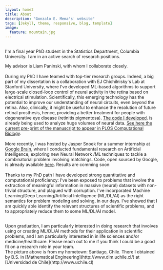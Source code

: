 ```yaml
---
layout: home2
title: About
description: "Gonzalo E. Mena's' website"
tags: [Jekyll, theme, responsive, blog, template]
image:
  feature: mountain.jpg
---
```


<br />
I'm a final year PhD student in the Statistics Department, Columbia University. I am in an active search of research positions.

My advisor is Liam Paninski, with whom I collaborate closely. 
<br />
<br />
During my PhD I have teamed with top-tier research groups. Indeed, a big part of my dissertation is a collaboration with EJ Chichilnisky's Lab at Stanford University, where I've developed ML-based algorithms to support large-scale closed-loop control of neural activity in the retina based on electrical stimulation. Scientifically, this emerging technology has the potential to improve our understanding of neural circuits, even beyond the retina. Also, clinically, it might be useful to enhance the resolution of future retinal prosthesis, hence, providing a better treatment for people with degenerative eye disease (retinitis pigmentosa). [The code I developed](http://github.com/gomena/spike_separation_artifacts). is already being used to analyze huge volumes of neural data.  [See here the current pre-print of the manuscript to appear in PLOS Computational Biology](https://www.biorxiv.org/content/early/2017/10/23/089912). 
<br />
<br />
More recently, I was hosted by Jasper Snoek for a summer internship at [Google Brain](https://research.google.com/teams/brain/), where I conducted fundamental research on Artificial Intelligence, exploring new Neural Network /ML techniques to tackle a combinatorial problem involving matchings. Code, open sourced by Google, is already available [here](http://github.com/google/gumbel_sinkhorn).  Results are comming soon
<br />
<br />
Thanks to my PhD path I have developed strong quantitative and computational proficiency: I've been exposed to problems that involve the extraction of meaningful information in massive (neural) datasets with non-trivial structure, and plagued with corruption. I've incorporated Machine Learning/Deep Learning/Artificial Intelligence (ML/DL/AI) as the right semantics for problem modeling and solving, in our days. I've showed that I am quickly able identify the relevant structures of scientific problems, and to appropriately reduce them to some ML/DL/AI model. 

<br />
Upon graduation, I am particularly interested in doing research that involves using or creating ML/DL/AI methods for their application in scientific problems, and I am particularly interested in in life sciences and/or medicine/healthcare. Please reach out to me if you think I could be a good fit on a research role in your team. 
<br />
The picture above is from my hometown: Santiago, Chile. There I obtained by B.S. in [Mathematical Engineering](http://www.dim.uchile.cl/) at [Universidad de Chile](http://www.uchile.cl)


